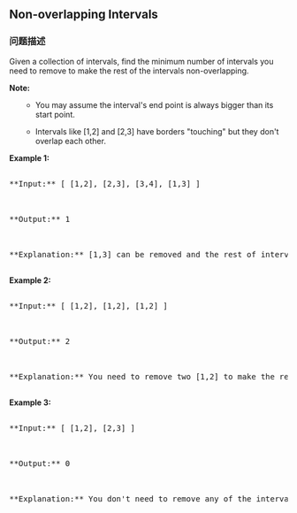## Non-overlapping Intervals  
### 问题描述

Given a collection of intervals, find the minimum number of intervals you need to remove to make the rest of the intervals non-overlapping.


**Note:**<br />
<ol>
- You may assume the interval's end point is always bigger than its start point.
- Intervals like [1,2] and [2,3] have borders "touching" but they don't overlap each other.
</ol>


**Example 1:**<br />
<pre>
**Input:** [ [1,2], [2,3], [3,4], [1,3] ]

**Output:** 1

**Explanation:** [1,3] can be removed and the rest of intervals are non-overlapping.
</pre>


**Example 2:**<br />
<pre>
**Input:** [ [1,2], [1,2], [1,2] ]

**Output:** 2

**Explanation:** You need to remove two [1,2] to make the rest of intervals non-overlapping.
</pre>


**Example 3:**<br />
<pre>
**Input:** [ [1,2], [2,3] ]

**Output:** 0

**Explanation:** You don't need to remove any of the intervals since they're already non-overlapping.
</pre>


